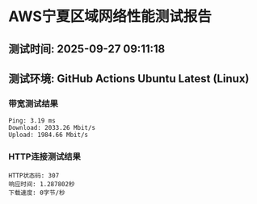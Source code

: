 # AWS宁夏区域网络性能测试报告
## 测试时间: 2025-09-27 09:11:18
## 测试环境: GitHub Actions Ubuntu Latest (Linux)

### 带宽测试结果
```
Ping: 3.19 ms
Download: 2033.26 Mbit/s
Upload: 1984.66 Mbit/s
```

### HTTP连接测试结果
```
HTTP状态码: 307
响应时间: 1.287802秒
下载速度: 0字节/秒
```

